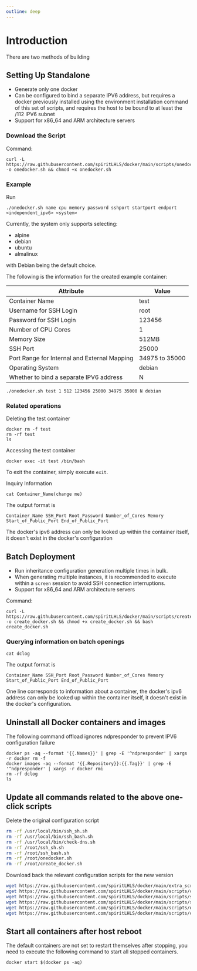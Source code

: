 ```yaml
---
outline: deep
---
```


# Introduction

There are two methods of building

## Setting Up Standalone

- Generate only one docker
- Can be configured to bind a separate IPV6 address, but requires a docker previously installed using the environment installation command of this set of scripts, and requires the host to be bound to at least the /112 IPV6 subnet
- Support for x86_64 and ARM architecture servers

### Download the Script

Command:

```shell
curl -L https://raw.githubusercontent.com/spiritLHLS/docker/main/scripts/onedocker.sh -o onedocker.sh && chmod +x onedocker.sh
```

### Example

Run

```
./onedocker.sh name cpu memory password sshport startport endport <independent_ipv6> <system>
```

Currently, the system only supports selecting:

- alpine
- debian
- ubuntu
- almalinux

with Debian being the default choice.

The following is the information for the created example container:

| Attribute               | Value          |
|------------------------|----------------|
| Container Name         | test           |
| Username for SSH Login | root           |
| Password for SSH Login | 123456         |
| Number of CPU Cores    | 1              |
| Memory Size            | 512MB          |
| SSH Port               | 25000          |
| Port Range for Internal and External Mapping | 34975 to 35000   |
| Operating System       | debian         |
| Whether to bind a separate IPV6 address| N     |

```shell
./onedocker.sh test 1 512 123456 25000 34975 35000 N debian
```

### Related operations

Deleting the test container

```shell
docker rm -f test
rm -rf test
ls
```

Accessing the test container

```shell
docker exec -it test /bin/bash
```

To exit the container, simply execute ```exit```.

Inquiry Information

```shell
cat Container_Name(change me)
```

The output format is

```
Container_Name SSH_Port Root_Password Number_of_Cores Memory Start_of_Public_Port End_of_Public_Port
```

The docker's ipv6 address can only be looked up within the container itself, it doesn't exist in the docker's configuration

## Batch Deployment

- Run inheritance configuration generation multiple times in bulk.
- When generating multiple instances, it is recommended to execute within a `screen` session to avoid SSH connection interruptions.
- Support for x86_64 and ARM architecture servers

Command:

```shell
curl -L https://raw.githubusercontent.com/spiritLHLS/docker/main/scripts/create_docker.sh -o create_docker.sh && chmod +x create_docker.sh && bash create_docker.sh
```

### Querying information on batch openings

```shell
cat dclog
```

The output format is

```
Container_Name SSH_Port Root_Password Number_of_Cores Memory Start_of_Public_Port End_of_Public_Port
```

One line corresponds to information about a container, the docker's ipv6 address can only be looked up within the container itself, it doesn't exist in the docker's configuration.

## Uninstall all Docker containers and images

The following command offload ignores ndpresponder to prevent IPV6 configuration failure

```shell
docker ps -aq --format '{{.Names}}' | grep -E '^ndpresponder' | xargs -r docker rm -f
docker images -aq --format '{{.Repository}}:{{.Tag}}' | grep -E '^ndpresponder' | xargs -r docker rmi
rm -rf dclog
ls
```

## Update all commands related to the above one-click scripts

Delete the original configuration script

```bash
rm -rf /usr/local/bin/ssh_sh.sh
rm -rf /usr/local/bin/ssh_bash.sh
rm -rf /usr/local/bin/check-dns.sh
rm -rf /root/ssh_sh.sh
rm -rf /root/ssh_bash.sh
rm -rf /root/onedocker.sh
rm -rf /root/create_docker.sh
```

Download back the relevant configuration scripts for the new version

```bash
wget https://raw.githubusercontent.com/spiritLHLS/docker/main/extra_scripts/check-dns.sh -O /usr/local/bin/check-dns.sh && chmod +x /usr/local/bin/check-dns.sh
wget https://raw.githubusercontent.com/spiritLHLS/docker/main/scripts/config.sh -O /usr/local/bin/config.sh && chmod +x /usr/local/bin/config.sh
wget https://raw.githubusercontent.com/spiritLHLS/docker/main/scripts/ssh_bash.sh -O /usr/local/bin/ssh_bash.sh && chmod +x /usr/local/bin/ssh_bash.sh
wget https://raw.githubusercontent.com/spiritLHLS/docker/main/scripts/ssh_sh.sh -O /usr/local/bin/ssh_sh.sh && chmod +x /usr/local/bin/ssh_sh.sh
wget https://raw.githubusercontent.com/spiritLHLS/docker/main/scripts/onedocker.sh -O /root/onedocker.sh && chmod +x /root/onedocker.sh
wget https://raw.githubusercontent.com/spiritLHLS/docker/main/scripts/create_docker.sh -O /root/create_docker.sh && chmod +x /root/create_docker.sh
```

## Start all containers after host reboot

The default containers are not set to restart themselves after stopping, you need to execute the following command to start all stopped containers.

```
docker start $(docker ps -aq)
```